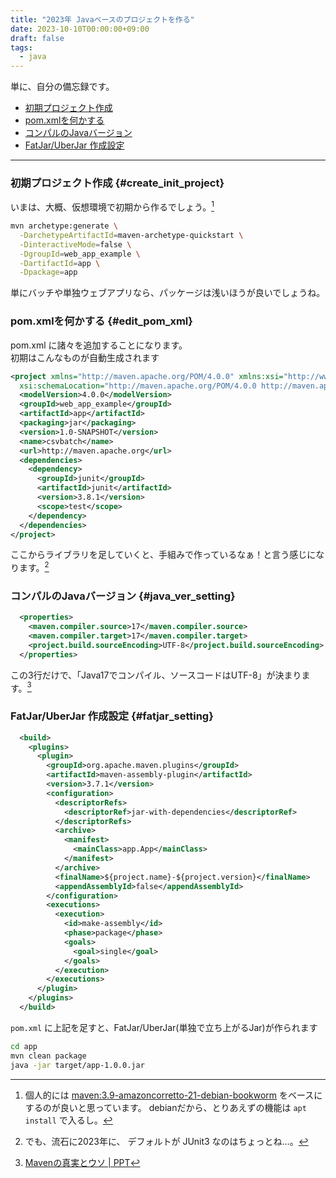 ```yaml
---
title: "2023年 Javaベースのプロジェクトを作る"
date: 2023-10-10T00:00:00+09:00
draft: false
tags:
  - java
---
```


単に、自分の備忘録です。

* [初期プロジェクト作成](#create_init_project)
* [pom.xmlを何かする](#edit_pom_xml)
* [コンパルのJavaバージョン](#java_ver_setting)
* [FatJar/UberJar 作成設定](#fatjar_setting)

_____

### 初期プロジェクト作成 {#create_init_project}

いまは、大概、仮想環境で初期から作るでしょう。[^1]

```sh
mvn archetype:generate \
  -DarchetypeArtifactId=maven-archetype-quickstart \
  -DinteractiveMode=false \
  -DgroupId=web_app_example \
  -DartifactId=app \
  -Dpackage=app
```

単にバッチや単独ウェブアプリなら、パッケージは浅いほうが良いでしょうね。

### pom.xmlを何かする {#edit_pom_xml}

pom.xml に諸々を追加することになります。  
初期はこんなものが自動生成されます

```xml
<project xmlns="http://maven.apache.org/POM/4.0.0" xmlns:xsi="http://www.w3.org/2001/XMLSchema-instance"
  xsi:schemaLocation="http://maven.apache.org/POM/4.0.0 http://maven.apache.org/maven-v4_0_0.xsd">
  <modelVersion>4.0.0</modelVersion>
  <groupId>web_app_example</groupId>
  <artifactId>app</artifactId>
  <packaging>jar</packaging>
  <version>1.0-SNAPSHOT</version>
  <name>csvbatch</name>
  <url>http://maven.apache.org</url>
  <dependencies>
    <dependency>
      <groupId>junit</groupId>
      <artifactId>junit</artifactId>
      <version>3.8.1</version>
      <scope>test</scope>
    </dependency>
  </dependencies>
</project>
```

ここからライブラリを足していくと、手組みで作っているなぁ！と言う感じになります。[^2]

### コンパルのJavaバージョン {#java_ver_setting}

```xml
  <properties>
    <maven.compiler.source>17</maven.compiler.source>
    <maven.compiler.target>17</maven.compiler.target>
    <project.build.sourceEncoding>UTF-8</project.build.sourceEncoding>
  </properties>
```

この3行だけで、「Java17でコンパイル、ソースコードはUTF-8」が決まります。[^3]

### FatJar/UberJar 作成設定 {#fatjar_setting}

```xml
  <build>
    <plugins>
      <plugin>
        <groupId>org.apache.maven.plugins</groupId>
        <artifactId>maven-assembly-plugin</artifactId>
        <version>3.7.1</version>
        <configuration>
          <descriptorRefs>
            <descriptorRef>jar-with-dependencies</descriptorRef>
          </descriptorRefs>
          <archive>
            <manifest>
              <mainClass>app.App</mainClass>
            </manifest>
          </archive>
          <finalName>${project.name}-${project.version}</finalName>
          <appendAssemblyId>false</appendAssemblyId>
        </configuration>
        <executions>
          <execution>
            <id>make-assembly</id>
            <phase>package</phase>
            <goals>
              <goal>single</goal>
            </goals>
          </execution>
        </executions>
      </plugin>
    </plugins>
  </build>
```

`pom.xml` に上記を足すと、FatJar/UberJar(単独で立ち上がるJar)が作られます

```sh
cd app
mvn clean package
java -jar target/app-1.0.0.jar
```

[^1]: 個人的には [maven:3.9-amazoncorretto-21-debian-bookworm](https://hub.docker.com/layers/library/maven/3.9-amazoncorretto-21-debian-bookworm/images/sha256-87b397c16601f63e605ebc55c8ced21c92e43ad897d235f16c082d20603a4686) をベースにするのが良いと思っています。 debianだから、とりあえずの機能は `apt install` で入るし。
[^2]: でも、流石に2023年に、 デフォルトが JUnit3 なのはちょっとね…。
[^3]: [Mavenの真実とウソ | PPT](https://www.slideshare.net/slideshow/maven-196821326/196821326)